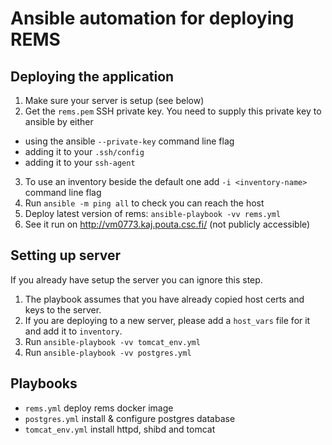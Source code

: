 # Ansible automation for deploying REMS

## Deploying the application

1. Make sure your server is setup (see below)
2. Get the `rems.pem` SSH private key. You need to supply this private key to ansible by either
  * using the ansible `--private-key` command line flag
  * adding it to your `.ssh/config`
  * adding it to your `ssh-agent`
3. To use an inventory beside the default one add `-i <inventory-name>` command line flag
4. Run `ansible -m ping all` to check you can reach the host
5. Deploy latest version of rems: `ansible-playbook -vv rems.yml`
6. See it run on <http://vm0773.kaj.pouta.csc.fi/> (not publicly accessible)

## Setting up server
If you already have setup the server you can ignore this step.

1. The playbook assumes that you have already copied host certs and keys to the server.
2. If you are deploying to a new server, please add a `host_vars` file for it and add it to `inventory`.
3. Run `ansible-playbook -vv tomcat_env.yml`
4. Run `ansible-playbook -vv postgres.yml`

## Playbooks

- `rems.yml` deploy rems docker image
- `postgres.yml` install & configure postgres database
- `tomcat_env.yml` install httpd, shibd and tomcat
